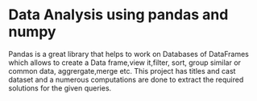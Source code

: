 # Data Analysis using pandas and numpy
Pandas is a great library that helps to work on Databases of DataFrames which allows to create a Data frame,view it,filter, sort, group similar or common data, aggrergate,merge etc.
This project has titles and cast dataset and a  numerous computations are done to extract the required solutions for the given queries.

